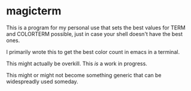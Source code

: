 # magicterm

This is a program for my personal use that sets the best values for
TERM and COLORTERM possible, just in case your shell doesn't have
the best ones.

I primarily wrote this to get the best color count in emacs in a
terminal.

This might actually be overkill.  This *is* a work in progress.

This might or might not become something generic that can be
widespreadly used someday.
